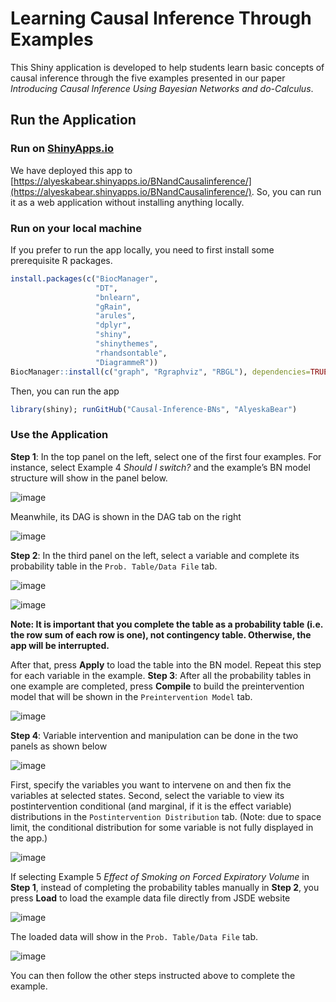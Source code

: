 # Learning Causal Inference Through Examples
This Shiny application is developed to help students learn basic concepts of causal inference through the five examples presented in our paper 
*Introducing Causal Inference Using Bayesian Networks and *do*-Calculus*. 
## Run the Application 
### Run on [ShinyApps.io](https://www.shinyapps.io)
We have deployed this app to [https://alyeskabear.shinyapps.io/BNandCausalinference/](https://alyeskabear.shinyapps.io/BNandCausalinference/). So, you can run it as a web application without installing anything locally.
### Run on your local machine
If you prefer to run the app locally, you need to first install some prerequisite R packages. 
```R
install.packages(c("BiocManager",
                   "DT",
                   "bnlearn",
                   "gRain",
                   "arules",
                   "dplyr",
                   "shiny",
                   "shinythemes",
                   "rhandsontable",
                   "DiagrammeR"))
BiocManager::install(c("graph", "Rgraphviz", "RBGL"), dependencies=TRUE)
```
Then, you can run the app
```R
library(shiny); runGitHub("Causal-Inference-BNs", "AlyeskaBear")
```
### Use the Application 
**Step 1**: In the top panel on the left, select one of the first four examples. For instance, select Example 4 *Should I switch?* and the example’s BN model structure will show in the panel below.

![image](https://user-images.githubusercontent.com/44960049/178309268-8b17f7b9-bef3-4df7-81d3-10f3bc0e5e45.png)

Meanwhile, its DAG is shown in the DAG tab on the right

![image](https://user-images.githubusercontent.com/44960049/178309447-98214be3-8b4f-4734-9a70-cd1a0dcae762.png)

**Step 2**: In the third panel on the left, select a variable and complete its probability table in the ```Prob. Table/Data File``` tab.

![image](https://user-images.githubusercontent.com/44960049/178310090-a0f56a09-b359-471d-ae53-a14dbcdd2d61.png)

![image](https://user-images.githubusercontent.com/44960049/178310432-5da7c609-f8f6-4d02-9cda-f810200b2839.png)

**Note: It is important that you complete the table as a probability table (i.e. the row sum of each row is one), not contingency table. Otherwise, the app will be 
interrupted.**

After that, press **Apply** to load the table into the BN model. Repeat this step for each variable in the example.
**Step 3**: After all the probability tables in one example are completed, press **Compile** to build the preintervention model that will be shown in the ```Preintervention Model``` tab.

![image](https://user-images.githubusercontent.com/44960049/178311507-fe1dc12e-a3b3-46e8-a12a-f881faf42e4f.png)

**Step 4**: Variable intervention and manipulation can be done in the two panels as shown below

![image](https://user-images.githubusercontent.com/44960049/178311605-f1b0c1ca-aaef-4c2f-9cd4-943c4b0f8a38.png)

First, specify the variables you want to intervene on and then fix the variables at selected states. Second, select the variable to view its postintervention conditional (and marginal, if it is the effect variable) distributions in the ```Postintervention Distribution``` tab. (Note: due to space limit, the conditional distribution for some variable is not fully displayed in the app.)

![image](https://user-images.githubusercontent.com/44960049/178311748-d5617424-8de0-41a1-9b77-443a56008550.png)

If selecting Example 5 *Effect of Smoking on Forced Expiratory Volume* in **Step 1**, instead of completing the probability tables manually in **Step 2**, you press **Load** to load the example data file directly from JSDE website

![image](https://user-images.githubusercontent.com/44960049/178312017-a9a2b1fd-c074-42e4-9495-0eafaefb0e97.png)

The loaded data will show in the ```Prob. Table/Data File``` tab.

![image](https://user-images.githubusercontent.com/44960049/178312100-2e95285a-be2f-40c0-8e8d-f8441c2bc073.png)

You can then follow the other steps instructed above to complete the example.



